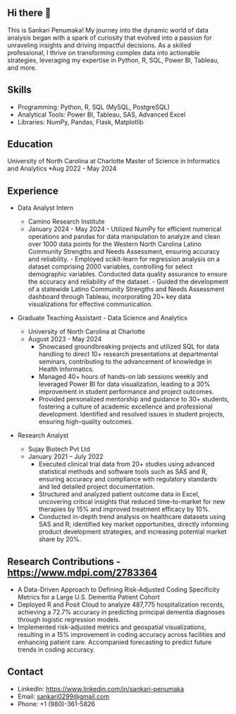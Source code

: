 ## Hi there 👋

This is Sankari Penumaka! My journey into the dynamic world of data analysis began with a spark of curiosity that evolved into a passion for unraveling insights and driving impactful decisions. As a skilled professional, I thrive on transforming complex data into actionable strategies, leveraging my expertise in Python, R, SQL, Power BI, Tableau, and more.

## Skills
- Programming: Python, R, SQL (MySQL, PostgreSQL)
- Analytical Tools: Power BI, Tableau, SAS, Advanced Excel
- Libraries: NumPy, Pandas, Flask, Matplotlib

## Education
University of North Carolina at Charlotte
Master of Science in Informatics and Analytics
*Aug 2022 - May 2024

## Experience
- Data Analyst Intern
    - Camino Research Institute
    -   January 2024 - May 2024
      - Utilized NumPy for efficient numerical operations and pandas for data manipulation to analyze and clean over 1000 data points for the Western North Carolina Latino Community Strengths and Needs Assessment, ensuring accuracy and reliability.
      - Employed scikit-learn for regression analysis on a dataset comprising 2000 variables, controlling for select demographic variables. Conducted data quality assurance to ensure the accuracy and reliability of the dataset.
      - Guided the development of a statewide Latino Community Strengths and Needs Assessment dashboard through Tableau, incorporating 20+ key data visualizations for effective communication.

- Graduate Teaching Assistant - Data Science and Analytics
    - University of North Carolina at Charlotte
    - August 2023 - May 2024
      - Showcased groundbreaking projects and utilized SQL for data handling to direct 10+ research presentations at departmental seminars, contributing to the advancement of knowledge in Health Informatics.
      - Managed 40+ hours of hands-on lab sessions weekly and leveraged Power BI for data visualization, leading to a 30% improvement in student performance and project outcomes.
      - Provided personalized mentorship and guidance to 30+ students, fostering a culture of academic excellence and professional development. Identified and resolved issues in student projects, ensuring high-quality outcomes.

- Research Analyst
  - Sujay Biotech Pvt Ltd
  - January 2021 – July 2022
    - Executed clinical trial data from 20+ studies using advanced statistical methods and software tools such as SAS and R, ensuring accuracy and compliance with regulatory standards and led detailed project documentation.
    - Structured and analyzed patient outcome data in Excel, uncovering critical insights that reduced time-to-market for new therapies by 15% and improved treatment efficacy by 10%.
    - Conducted in-depth trend analysis on healthcare datasets using SAS and R; identified key market opportunities, directly informing product development strategies, and increasing potential market share by 20%.
  
## Research Contributions - https://www.mdpi.com/2783364
- A Data-Driven Approach to Defining Risk-Adjusted Coding Specificity Metrics for a Large U.S. Dementia Patient Cohort
- Deployed R and Posit Cloud to analyze 487,775 hospitalization records, achieving a 72.7% accuracy in predicting principal dementia diagnoses through logistic regression models.
- Implemented risk-adjusted metrics and geospatial visualizations, resulting in a 15% improvement in coding accuracy across facilities and enhancing patient care. Accompanied forecasting to predict future trends in coding accuracy.

## Contact
- LinkedIn: https://www.linkedin.com/in/sankari-penumaka 
- Email: sankari0299@gmail.com 
- Phone: +1 (980)-361-5826
